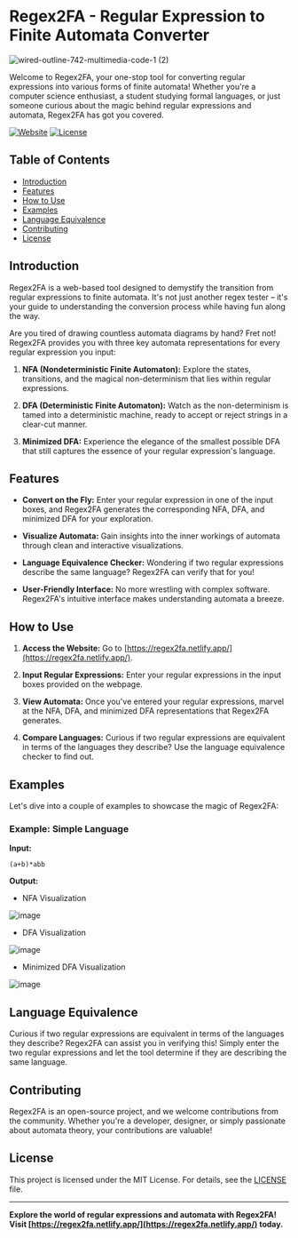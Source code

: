 # Regex2FA - Regular Expression to Finite Automata Converter
![wired-outline-742-multimedia-code-1 (2)](https://github.com/AmirHossein812002/Regex2FA/assets/98973037/6893e34a-bf35-410b-8868-e5c0fc1de1b4)

Welcome to Regex2FA, your one-stop tool for converting regular expressions into various forms of finite automata! Whether you're a computer science enthusiast, a student studying formal languages, or just someone curious about the magic behind regular expressions and automata, Regex2FA has got you covered.

[![Website](https://img.shields.io/badge/Check%20It%20Out-Regex2FA-blueviolet)](https://regex2fa.netlify.app/)
[![License](https://img.shields.io/badge/license-MIT-green)](https://opensource.org/licenses/MIT)

## Table of Contents

- [Introduction](#introduction)
- [Features](#features)
- [How to Use](#how-to-use)
- [Examples](#examples)
- [Language Equivalence](#language-equivalence)
- [Contributing](#contributing)
- [License](#license)

## Introduction

Regex2FA is a web-based tool designed to demystify the transition from regular expressions to finite automata. It's not just another regex tester – it's your guide to understanding the conversion process while having fun along the way.

Are you tired of drawing countless automata diagrams by hand? Fret not! Regex2FA provides you with three key automata representations for every regular expression you input: 

1. **NFA (Nondeterministic Finite Automaton):** Explore the states, transitions, and the magical non-determinism that lies within regular expressions.

2. **DFA (Deterministic Finite Automaton):** Watch as the non-determinism is tamed into a deterministic machine, ready to accept or reject strings in a clear-cut manner.

3. **Minimized DFA:** Experience the elegance of the smallest possible DFA that still captures the essence of your regular expression's language.

## Features

- **Convert on the Fly:** Enter your regular expression in one of the input boxes, and Regex2FA generates the corresponding NFA, DFA, and minimized DFA for your exploration.

- **Visualize Automata:** Gain insights into the inner workings of automata through clean and interactive visualizations.

- **Language Equivalence Checker:** Wondering if two regular expressions describe the same language? Regex2FA can verify that for you!

- **User-Friendly Interface:** No more wrestling with complex software. Regex2FA's intuitive interface makes understanding automata a breeze.

## How to Use

1. **Access the Website:** Go to [https://regex2fa.netlify.app/](https://regex2fa.netlify.app/).

2. **Input Regular Expressions:** Enter your regular expressions in the input boxes provided on the webpage.

3. **View Automata:** Once you've entered your regular expressions, marvel at the NFA, DFA, and minimized DFA representations that Regex2FA generates.

4. **Compare Languages:** Curious if two regular expressions are equivalent in terms of the languages they describe? Use the language equivalence checker to find out.

## Examples

Let's dive into a couple of examples to showcase the magic of Regex2FA:

### Example: Simple Language

**Input:**
```
(a+b)*abb
```

**Output:**
- NFA Visualization
  
![image](https://github.com/AmirHossein812002/Regex2FA/assets/98973037/ab46ffae-12ca-49c6-a766-869578ffa212)

- DFA Visualization

![image](https://github.com/AmirHossein812002/Regex2FA/assets/98973037/7721082d-5623-4a48-a180-61ea5e014d5d)

- Minimized DFA Visualization

![image](https://github.com/AmirHossein812002/Regex2FA/assets/98973037/9edfa3c7-c1ba-4e8d-b4a0-9d161505e3ec)

## Language Equivalence

Curious if two regular expressions are equivalent in terms of the languages they describe? Regex2FA can assist you in verifying this! Simply enter the two regular expressions and let the tool determine if they are describing the same language.

## Contributing

Regex2FA is an open-source project, and we welcome contributions from the community. Whether you're a developer, designer, or simply passionate about automata theory, your contributions are valuable!

## License

This project is licensed under the MIT License. For details, see the [LICENSE](LICENSE) file.

---

**Explore the world of regular expressions and automata with Regex2FA! Visit [https://regex2fa.netlify.app/](https://regex2fa.netlify.app/) today.**
